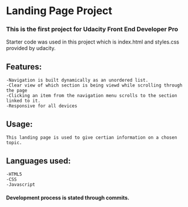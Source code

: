 # Landing Page Project
### This is the first project for Udacity Front End Developer Pro
Starter code was used in this project which is index.html and styles.css provided by udacity.

## Features:
    -Navigation is built dynamically as an unordered list.
    -Clear view of which section is being viewd while scrolling through the page
    -Clicking an item from the navigation menu scrolls to the section linked to it.
    -Responsive for all devices
## Usage:
    This landing page is used to give certian information on a chosen topic.
## Languages used:
    -HTML5
    -CSS
    -Javascript  
#### Development process is stated through commits.


    
